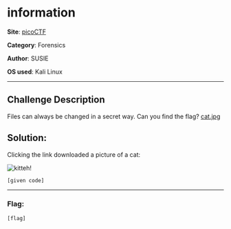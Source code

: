 # information

**Site**: [picoCTF](https://www.picoctf.org/)

**Category**: Forensics

**Author**: SUSIE

**OS used**: Kali Linux

----

## Challenge Description

Files can always be changed in a secret way. Can you find the flag? [cat.jpg](http://www.com/)


## Solution:

Clicking the link downloaded a picture of a cat:

![kitteh!](https://mercury.picoctf.net/static/a614a27d4cb251d04c7d2f3f3f76a965/cat.jpg "cat.jpg")

```
[given code]
```

----

### Flag:
```
[flag]
```

